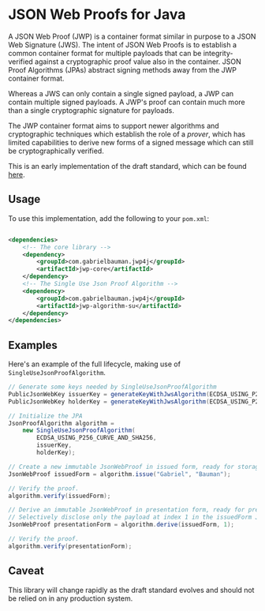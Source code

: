 # JSON Web Proofs for Java

A JSON Web Proof (JWP) is a container format similar in purpose to a JSON Web Signature (JWS). The intent of JSON Web 
Proofs is to establish a common container format for multiple payloads that can be integrity-verified against a
cryptographic proof value also in the container. JSON Proof Algorithms (JPAs) abstract signing methods away from the JWP
container format.

Whereas a JWS can only contain a single signed payload, a JWP can contain multiple signed payloads. A JWP's proof can
contain much more than a single cryptographic signature for payloads.

The JWP container format aims to support newer algorithms and cryptographic techniques which establish the role of a
_prover_, which has limited capabilities to derive new forms of a signed message which can still be cryptographically
verified.

This is an early implementation of the draft standard, which can be found [here][1].

## Usage

To use this implementation, add the following to your `pom.xml`:

```xml

<dependencies>
    <!-- The core library -->
    <dependency>
        <groupId>com.gabrielbauman.jwp4j</groupId>
        <artifactId>jwp-core</artifactId>
    </dependency>
    <!-- The Single Use Json Proof Algorithm -->
    <dependency>
        <groupId>com.gabrielbauman.jwp4j</groupId>
        <artifactId>jwp-algorithm-su</artifactId>
    </dependency>
</dependencies>
```

## Examples

Here's an example of the full lifecycle, making use of `SingleUseJsonProofAlgorithm`.

```java
// Generate some keys needed by SingleUseJsonProofAlgorithm
PublicJsonWebKey issuerKey = generateKeyWithJwsAlgorithm(ECDSA_USING_P256_CURVE_AND_SHA256);
PublicJsonWebKey holderKey = generateKeyWithJwsAlgorithm(ECDSA_USING_P256_CURVE_AND_SHA256);

// Initialize the JPA
JsonProofAlgorithm algorithm =
    new SingleUseJsonProofAlgorithm(
        ECDSA_USING_P256_CURVE_AND_SHA256,
        issuerKey,
        holderKey);

// Create a new immutable JsonWebProof in issued form, ready for storage by a holder.
JsonWebProof issuedForm = algorithm.issue("Gabriel", "Bauman");

// Verify the proof.
algorithm.verify(issuedForm);

// Derive an immutable JsonWebProof in presentation form, ready for presentation to a verifier.
// Selectively disclose only the payload at index 1 in the issuedForm JWP. 
JsonWebProof presentationForm = algorithm.derive(issuedForm, 1);

// Verify the proof.
algorithm.verify(presentationForm);
```

## Caveat

This library will change rapidly as the draft standard evolves and should not be relied on in any production system. 

[1]:https://json-web-proofs.github.io/json-web-proofs/draft-jmiller-json-web-proof.html#name-jwp-format
